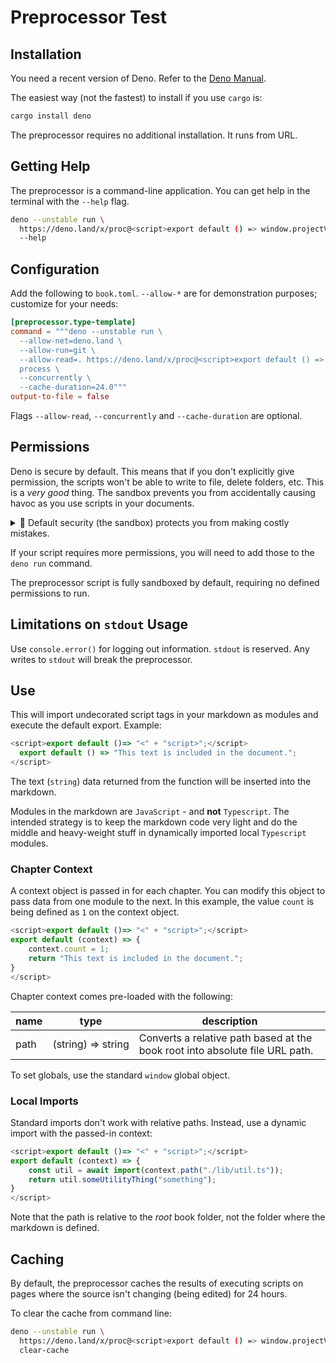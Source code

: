 # Preprocessor Test

<script>export default () => "This is a simple test. It just works.";</script>

<script>
import { run } from "https://deno.land/x/proc@0.20.31/mod3.ts";

/*
 * There is no default export in this module. It won't add any text to the document.
 * This is for side effect. I am adding the version to the 'window' global object to
 * share with code that runs later in this chapter.
 */

window.projectVersion = (await run("git", "describe", "--tags").lines.first).split("-")[0];
</script>

<!-- It isn't JSP, but it will do. -->
<script>export default () => `The project version is ${window.projectVersion}.`;</script>

## Installation

You need a recent version of Deno. Refer to the
[Deno Manual](https://deno.com/manual/getting_started/installation).

The easiest way (not the fastest) to install if you use `cargo` is:

```bash
cargo install deno
```

The preprocessor requires no additional installation. It runs from URL.

## Getting Help

The preprocessor is a command-line application. You can get help in the terminal
with the `--help` flag.

```bash
deno --unstable run \
  https://deno.land/x/proc@<script>export default () => window.projectVersion;</script>/tools/mdbook-deno-script-preprocessor.ts \
  --help
```

## Configuration

Add the following to `book.toml`. `--allow-*` are for demonstration purposes;
customize for your needs:

```toml
[preprocessor.type-template]
command = """deno --unstable run \
  --allow-net=deno.land \
  --allow-run=git \
  --allow-read=. https://deno.land/x/proc@<script>export default () => window.projectVersion;</script>/tools/mdbook-deno-script-preprocessor.ts \
  process \
  --concurrently \
  --cache-duration=24.0"""
output-to-file = false
```

Flags `--allow-read`, `--concurrently` and `--cache-duration` are optional.

## Permissions

Deno is secure by default. This means that if you don't explicitly give
permission, the scripts won't be able to write to file, delete folders, etc.
This is a _very good_ thing. The sandbox prevents you from accidentally causing
havoc as you use scripts in your documents.

<details>
<summary>🔐 Default security (the sandbox) protects you from making costly mistakes.</summary>

> I recommend you avoid giving your scripts the ability to write files. Network
> access should be restricted as much as possible. The ability to run processes
> should be minimal. The ability to read certain environment variables could
> expose secrets. When allowing access, do so for specific folders, web
> addresses, processes, and environment variables.

</details>

If your script requires more permissions, you will need to add those to the
`deno run` command.

The preprocessor script is fully sandboxed by default, requiring no defined
permissions to run.

## Limitations on `stdout` Usage

Use `console.error()` for logging out information. `stdout` is reserved. Any
writes to `stdout` will break the preprocessor.

## Use

This will import undecorated script tags in your markdown as modules and execute
the default export. Example:

```javascript
<script>export default ()=> "<" + "script>";</script>
  export default () => "This text is included in the document.";
</script>
```

The text (`string`) data returned from the function will be inserted into the
markdown.

Modules in the markdown are `JavaScript` - and **not** `Typescript`. The
intended strategy is to keep the markdown code very light and do the middle and
heavy-weight stuff in dynamically imported local `Typescript` modules.

### Chapter Context

A context object is passed in for each chapter. You can modify this object to
pass data from one module to the next. In this example, the value `count` is
being defined as `1` on the context object.

```javascript
<script>export default ()=> "<" + "script>";</script>
export default (context) => {
    context.count = 1;
    return "This text is included in the document.";
}
</script>
```

Chapter context comes pre-loaded with the following:

| name | type                         | description                                                                  |
| ---- | ---------------------------- | ---------------------------------------------------------------------------- |
| path | (string)&nbsp;=>&nbsp;string | Converts a relative path based at the book root into absolute file URL path. |

To set globals, use the standard `window` global object.

### Local Imports

Standard imports don't work with relative paths. Instead, use a dynamic import
with the passed-in context:

<!-- A trick so I can include a script tag in my code. -->

```javascript
<script>export default ()=> "<" + "script>";</script>
export default (context) => {
    const util = await import(context.path("./lib/util.ts"));
    return util.someUtilityThing("something");
}
</script>
```

Note that the path is relative to the _root_ book folder, not the folder where
the markdown is defined.

## Caching

By default, the preprocessor caches the results of executing scripts on pages
where the source isn't changing (being edited) for 24 hours.

To clear the cache from command line:

```bash
deno --unstable run \
  https://deno.land/x/proc@<script>export default () => window.projectVersion;</script>/tools/mdbook-deno-script-preprocessor.ts \
  clear-cache
```
